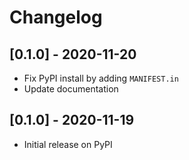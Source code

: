 # Changelog

## [0.1.0] - 2020-11-20

- Fix PyPI install by adding `MANIFEST.in`
- Update documentation

## [0.1.0] - 2020-11-19

- Initial release on PyPI
